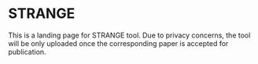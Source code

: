 # STRANGE
This is a landing page for STRANGE tool. Due to privacy concerns, the tool will be only uploaded once the corresponding paper is accepted for publication.
